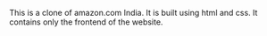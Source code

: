This is a clone of amazon.com India. It is built using html and css. It contains only the frontend of the website.

